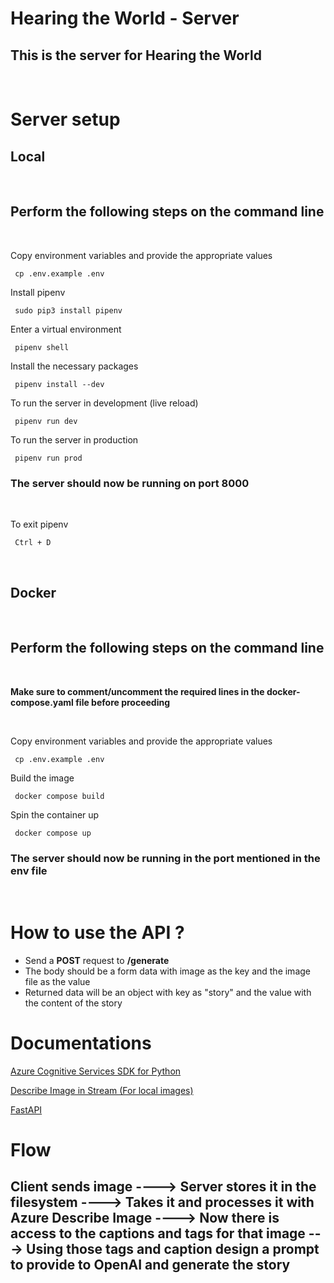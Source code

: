 # Hearing the World - Server

## This is the server for Hearing the World
</br>

# Server setup


## **Local**
</br>

## Perform the following steps on the command line
</br>

Copy environment variables and provide the appropriate values

     cp .env.example .env

Install pipenv

     sudo pip3 install pipenv

Enter a virtual environment

     pipenv shell
 
Install the necessary packages
     
     pipenv install --dev

To run the server in development (live reload)

     pipenv run dev

To run the server in production 

     pipenv run prod

### **The server should now be running on port 8000**

</br>

To exit pipenv

     Ctrl + D

</br>

## **Docker**
</br>

## Perform the following steps on the command line
</br>

**Make sure to comment/uncomment the required lines in the docker-compose.yaml file before proceeding**

</br>

Copy environment variables and provide the appropriate values

     cp .env.example .env

Build the image

     docker compose build

Spin the container up

     docker compose up

### **The server should now be running in the port mentioned in the env file**


</br>

# How to use the API ?

- Send a **POST** request to **/generate**
- The body should be a form data with image as the key and the image file as the value
- Returned data will be an object with key as "story" and the value with the content of the story

# Documentations

[Azure Cognitive Services SDK for Python](https://learn.microsoft.com/en-us/python/api/overview/azure/cognitiveservices-vision-computervision-readme?view=azure-python)

[Describe Image in Stream (For local images)](https://learn.microsoft.com/en-us/python/api/azure-cognitiveservices-vision-computervision/azure.cognitiveservices.vision.computervision.operations.computervisionclientoperationsmixin?view=azure-python#azure-cognitiveservices-vision-computervision-operations-computervisionclientoperationsmixin-describe-image-in-stream)

[FastAPI](https://fastapi.tiangolo.com/)

# Flow

## Client sends image ----> Server stores it in the filesystem ----> Takes it and processes it with Azure Describe Image ----> Now there is access to the captions and tags for that image ---> Using those tags and caption design a prompt to provide to OpenAI and generate the story
